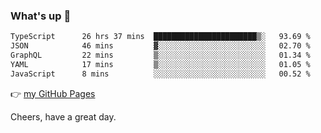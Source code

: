 ### What's up 👋

<!--START_SECTION:waka-->

```txt
TypeScript      26 hrs 37 mins  ███████████████████████▒░   93.69 %
JSON            46 mins         ▓░░░░░░░░░░░░░░░░░░░░░░░░   02.70 %
GraphQL         22 mins         ▒░░░░░░░░░░░░░░░░░░░░░░░░   01.34 %
YAML            17 mins         ▒░░░░░░░░░░░░░░░░░░░░░░░░   01.05 %
JavaScript      8 mins          ░░░░░░░░░░░░░░░░░░░░░░░░░   00.52 %
```

<!--END_SECTION:waka-->

👉 [my GitHub Pages](https://ykzhukian.github.io)

Cheers, have a great day.

